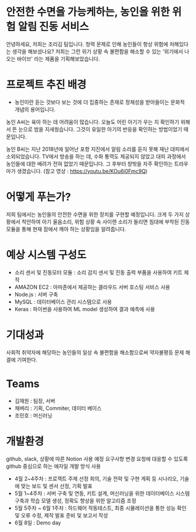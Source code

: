 # 안전한 수면을 가능케하는, 농인을 위한 위험 알림 진동 서비스

  안녕하세요, 저희는 조리김 팀입니다.
  청력 문제로 인해 농인들이 항상 위험에 처해있다는 생각을 해보셨나요?
  저희는 그런 위기 상황 속 불편함을 해소할 수 있는 '위기에서 나오는 바이브' 라는 제품을 기획해보았습니다.
  
# 프로젝트 추진 배경
  
  * 농인이란 듣는 것보다 보는 것에 더 집중하는 존재로 정체성을 받아들이는 문화적 개념의 용어입니다.
  
  농인 A씨는 육아 하는 데 어려움이 많습니다.
  오늘도 어린 아기가 우는 지 확인하기 위해서 뜬 눈으로 밤을 지새웠습니다.
  그것이 유일한 아기의 반응을 확인하는 방법이었기 때문입니다.
  
  농인 B씨는 지난 2018년에 일어난 포항 지진에서 알림 소리를 듣지 못해 재난 대피에서 소외되었습니다.
  TV에서 방송을 하는 데, 수화 통역도 제공되지 않았고 대피 과정에서 농인들에 대한 배려가 전혀 없었기 때문입니다.
  그 후부터 창밖을 자주 확인하는 트라우마가 생겼습니다.
  (참고 영상 : https://youtu.be/KOu6i0Fmc9Q)
  
# 어떻게 푸는가?
  
  저희 팀에서는 농인들의 안전한 수면을 위한 장치를 구현할 예정입니다.
  크게 두 가지 상황에서 착안하여 아기 울음소리, 위험 상황 속 사이렌 소리가 들리면 침대에 부착된 진동 모듈을 통해 현재 잠에서 깨야 하는 상황임을 알려줍니다.
  
# 예상 시스템 구성도
  
  * 소리 센서 및 진동모터 모듈 : 소리 감지 센서 및 진동 출력 부품을 사용하여 키트 제작
  * AMAZON EC2 : 아마존에서 제공하는 클라우드 서버 호스팅 서비스 사용
  * Node.js : 서버 구축
  * MySQL : 데이터베이스 관리 시스템으로 사용
  * Keras : 파이썬을 사용하여 ML model 생성하여 결과 예측에 사용
 
  
# 기대성과
  
  사회적 취약자에 해당하는 농인들의 일상 속 불편함을 해소함으로써 약자불평등 문제 해결에 기여한다.
  
# Teams
  
  * 김재원 : 팀장, 서버
  * 채벼리 : 기획, Commiter, 데이터 베이스
  * 조민호 : 머신러닝

# 개발환경

  github, slack, 상황에 따른 Notion 사용 예정
  요구사항 변경 요청에 대응할 수 있도록 github 중심으로 하는 애자일 개발 방식 사용
  
  * 4월 2~4주차 : 프로젝트 주제 선정 회의, 기술 전략 및 구현 계획 등 시나리오, 기술에 맞는 보드 및 센서 선정, 기획 발표
  * 5월 1~4주차 : 서버 구축 및 연동, 키트 설계, 머신러닝을 위한 데이터베이스 시스템 구축과 학습 모델 생성, 정확도 향상을 위한 알고리즘 조정
  * 5월 5주차 ~ 6월 1주차 : 하드웨어 작동테스트, 최종 시뮬레이션을 통한 성능 확인 및 오류 수정, 제작 발표 준비 및 보고서 작성
  * 6월 8일 : Demo day
